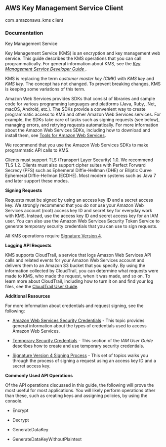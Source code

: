 ## AWS Key Management Service Client

com_amazonaws_kms client

### Documentation

<fullname>Key Management Service</fullname>
         <p>Key Management Service (KMS) is an encryption and key management web service. This guide describes
      the KMS operations that you can call programmatically. For general information about KMS,
      see the <a href="https://docs.aws.amazon.com/kms/latest/developerguide/">
               <i>Key Management Service Developer Guide</i>
            </a>.</p>
         <note>
            <p>KMS is replacing the term <i>customer master key (CMK)</i> with <i>KMS key</i> and <i>KMS key</i>. The concept has not changed. To prevent breaking changes, KMS is keeping some variations of this term.</p>
            <p>Amazon Web Services provides SDKs that consist of libraries and sample code for various programming
        languages and platforms (Java, Ruby, .Net, macOS, Android, etc.). The SDKs provide a
        convenient way to create programmatic access to KMS and other Amazon Web Services services. For example,
        the SDKs take care of tasks such as signing requests (see below), managing errors, and
        retrying requests automatically. For more information about the Amazon Web Services SDKs, including how to
        download and install them, see <a href="http://aws.amazon.com/tools/">Tools for Amazon Web
          Services</a>.</p>
         </note>
         <p>We recommend that you use the Amazon Web Services SDKs to make programmatic API calls to KMS.</p>
         <p>Clients must support TLS (Transport Layer Security) 1.0. We recommend TLS 1.2. Clients
      must also support cipher suites with Perfect Forward Secrecy (PFS) such as Ephemeral
      Diffie-Hellman (DHE) or Elliptic Curve Ephemeral Diffie-Hellman (ECDHE). Most modern systems
      such as Java 7 and later support these modes.</p>
         <p>
            <b>Signing Requests</b>
         </p>
         <p>Requests must be signed by using an access key ID and a secret access key. We strongly
      recommend that you <i>do not</i> use your Amazon Web Services account (root) access key ID and
      secret key for everyday work with KMS. Instead, use the access key ID and secret access key
      for an IAM user. You can also use the Amazon Web Services Security Token Service to generate temporary
      security credentials that you can use to sign requests.</p>
         <p>All KMS operations require <a href="https://docs.aws.amazon.com/general/latest/gr/signature-version-4.html">Signature Version 4</a>.</p>
         <p>
            <b>Logging API Requests</b>
         </p>
         <p>KMS supports CloudTrail, a service that logs Amazon Web Services API calls and related events for your
      Amazon Web Services account and delivers them to an Amazon S3 bucket that you specify. By using the
      information collected by CloudTrail, you can determine what requests were made to KMS, who made
      the request, when it was made, and so on. To learn more about CloudTrail, including how to turn it
      on and find your log files, see the <a href="https://docs.aws.amazon.com/awscloudtrail/latest/userguide/">CloudTrail User Guide</a>.</p>
         <p>
            <b>Additional Resources</b>
         </p>
         <p>For more information about credentials and request signing, see the following:</p>
         <ul>
            <li>
               <p>
                  <a href="https://docs.aws.amazon.com/general/latest/gr/aws-security-credentials.html">Amazon Web Services
            Security Credentials</a> - This topic provides general information about the types
          of credentials used to access Amazon Web Services.</p>
            </li>
            <li>
               <p>
                  <a href="https://docs.aws.amazon.com/IAM/latest/UserGuide/id_credentials_temp.html">Temporary
            Security Credentials</a> - This section of the <i>IAM User Guide</i>
          describes how to create and use temporary security credentials.</p>
            </li>
            <li>
               <p>
                  <a href="https://docs.aws.amazon.com/general/latest/gr/signature-version-4.html">Signature Version
            4 Signing Process</a> - This set of topics walks you through the process of signing
          a request using an access key ID and a secret access key.</p>
            </li>
         </ul>
         <p>
            <b>Commonly Used API Operations</b>
         </p>
         <p>Of the API operations discussed in this guide, the following will prove the most useful
      for most applications. You will likely perform operations other than these, such as creating
      keys and assigning policies, by using the console.</p>
         <ul>
            <li>
               <p>
                  <a>Encrypt</a>
               </p>
            </li>
            <li>
               <p>
                  <a>Decrypt</a>
               </p>
            </li>
            <li>
               <p>
                  <a>GenerateDataKey</a>
               </p>
            </li>
            <li>
               <p>
                  <a>GenerateDataKeyWithoutPlaintext</a>
               </p>
            </li>
         </ul>

